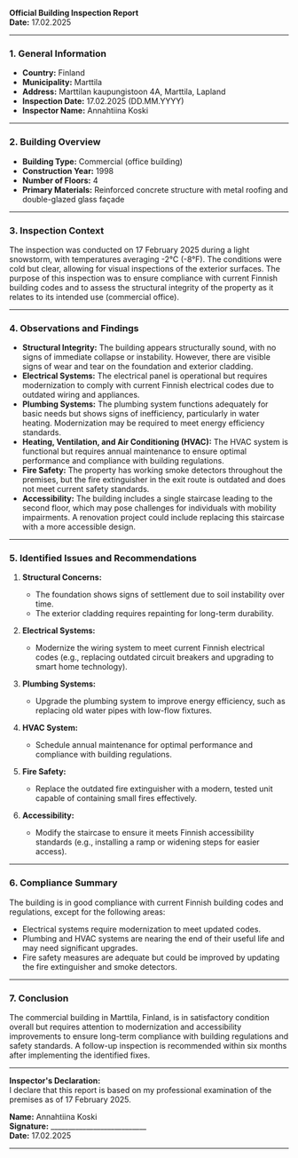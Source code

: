 

**Official Building Inspection Report**  
**Date:** 17.02.2025  

---

### **1. General Information**  
- **Country:** Finland  
- **Municipality:** Marttila  
- **Address:** Marttilan kaupungistoon 4A, Marttila, Lapland  
- **Inspection Date:** 17.02.2025 (DD.MM.YYYY)  
- **Inspector Name:** Annahtiina Koski  

---

### **2. Building Overview**  
- **Building Type:** Commercial (office building)  
- **Construction Year:** 1998  
- **Number of Floors:** 4  
- **Primary Materials:** Reinforced concrete structure with metal roofing and double-glazed glass façade  

---

### **3. Inspection Context**  
The inspection was conducted on 17 February 2025 during a light snowstorm, with temperatures averaging -2°C (-8°F). The conditions were cold but clear, allowing for visual inspections of the exterior surfaces. The purpose of this inspection was to ensure compliance with current Finnish building codes and to assess the structural integrity of the property as it relates to its intended use (commercial office).  

---

### **4. Observations and Findings**  
- **Structural Integrity:** The building appears structurally sound, with no signs of immediate collapse or instability. However, there are visible signs of wear and tear on the foundation and exterior cladding.  
- **Electrical Systems:** The electrical panel is operational but requires modernization to comply with current Finnish electrical codes due to outdated wiring and appliances.  
- **Plumbing Systems:** The plumbing system functions adequately for basic needs but shows signs of inefficiency, particularly in water heating. Modernization may be required to meet energy efficiency standards.  
- **Heating, Ventilation, and Air Conditioning (HVAC):** The HVAC system is functional but requires annual maintenance to ensure optimal performance and compliance with building regulations.  
- **Fire Safety:** The property has working smoke detectors throughout the premises, but the fire extinguisher in the exit route is outdated and does not meet current safety standards.  
- **Accessibility:** The building includes a single staircase leading to the second floor, which may pose challenges for individuals with mobility impairments. A renovation project could include replacing this staircase with a more accessible design.  

---

### **5. Identified Issues and Recommendations**  
1. **Structural Concerns:**  
   - The foundation shows signs of settlement due to soil instability over time.  
   - The exterior cladding requires repainting for long-term durability.  

2. **Electrical Systems:**  
   - Modernize the wiring system to meet current Finnish electrical codes (e.g., replacing outdated circuit breakers and upgrading to smart home technology).  

3. **Plumbing Systems:**  
   - Upgrade the plumbing system to improve energy efficiency, such as replacing old water pipes with low-flow fixtures.  

4. **HVAC System:**  
   - Schedule annual maintenance for optimal performance and compliance with building regulations.  

5. **Fire Safety:**  
   - Replace the outdated fire extinguisher with a modern, tested unit capable of containing small fires effectively.  

6. **Accessibility:**  
   - Modify the staircase to ensure it meets Finnish accessibility standards (e.g., installing a ramp or widening steps for easier access).  

---

### **6. Compliance Summary**  
The building is in good compliance with current Finnish building codes and regulations, except for the following areas:  
- Electrical systems require modernization to meet updated codes.  
- Plumbing and HVAC systems are nearing the end of their useful life and may need significant upgrades.  
- Fire safety measures are adequate but could be improved by updating the fire extinguisher and smoke detectors.  

---

### **7. Conclusion**  
The commercial building in Marttila, Finland, is in satisfactory condition overall but requires attention to modernization and accessibility improvements to ensure long-term compliance with building regulations and safety standards. A follow-up inspection is recommended within six months after implementing the identified fixes.  

---  
**Inspector's Declaration:**  
I declare that this report is based on my professional examination of the premises as of 17 February 2025.  

**Name:** Annahtiina Koski  
**Signature:** ___________________________  
**Date:** 17.02.2025  

---